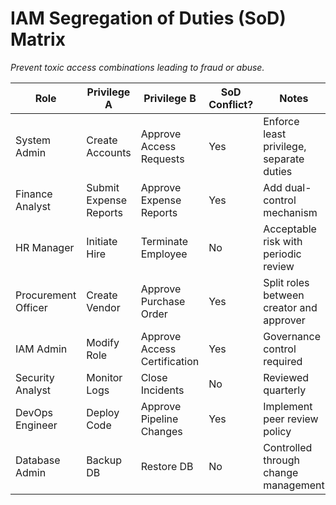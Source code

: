 # IAM Segregation of Duties (SoD) Matrix  
_Prevent toxic access combinations leading to fraud or abuse._

| Role | Privilege A | Privilege B | SoD Conflict? | Notes |
|-------|---------------|--------------|----------------|--------|
| System Admin | Create Accounts | Approve Access Requests | Yes | Enforce least privilege, separate duties |
| Finance Analyst | Submit Expense Reports | Approve Expense Reports | Yes | Add dual-control mechanism |
| HR Manager | Initiate Hire | Terminate Employee | No | Acceptable risk with periodic review |
| Procurement Officer | Create Vendor | Approve Purchase Order | Yes | Split roles between creator and approver |
| IAM Admin | Modify Role | Approve Access Certification | Yes | Governance control required |
| Security Analyst | Monitor Logs | Close Incidents | No | Reviewed quarterly |
| DevOps Engineer | Deploy Code | Approve Pipeline Changes | Yes | Implement peer review policy |
| Database Admin | Backup DB | Restore DB | No | Controlled through change management |
